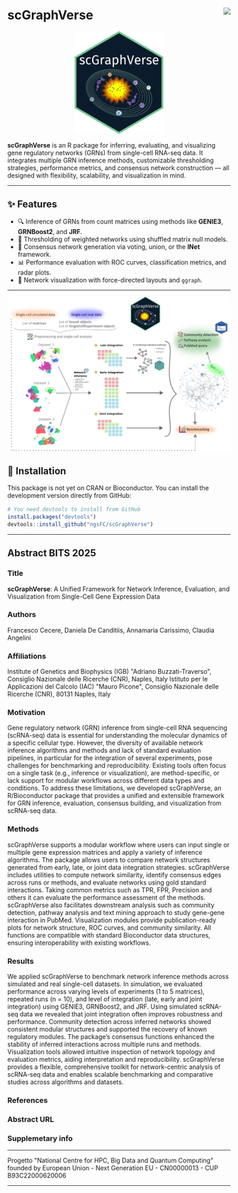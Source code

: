 # scGraphVerse <img src="https://img.shields.io/badge/R-Bioconductor-blue.svg" align="right" height="30"/>
               
<div align="center">
  <img src="logo.png" alt="Logo" width="200"/>
</div>

**scGraphVerse** is an R package for inferring, evaluating, and visualizing gene regulatory networks (GRNs) from single-cell RNA-seq data. It integrates multiple GRN inference methods, customizable thresholding strategies, performance metrics, and consensus network construction — all designed with flexibility, scalability, and visualization in mind.

---

## ✨ Features

- 🔍 Inference of GRNs from count matrices using methods like **GENIE3**, **GRNBoost2**, and **JRF**.
- 🎯 Thresholding of weighted networks using shuffled matrix null models.
- 🧠 Consensus network generation via voting, union, or the **INet** framework.
- 📊 Performance evaluation with ROC curves, classification metrics, and radar plots.
- 🧩 Network visualization with force-directed layouts and `ggraph`.

---

<div align="center">
  <img src="gabstract.png" alt="Logo" width="700"/>
</div>

## 🧬 Installation

This package is not yet on CRAN or Bioconductor. You can install the development version directly from GitHub:

```r
# You need devtools to install from GitHub
install.packages("devtools")
devtools::install_github("ngsFC/scGraphVerse")
```

---
## Abstract BITS 2025

### Title
**scGraphVerse**: A Unified Framework for Network Inference, Evaluation, and Visualization from Single-Cell Gene Expression Data

### Authors
Francesco Cecere, Daniela De Canditiis, Annamaria Carissimo, Claudia Angelini

### Affiliations
Institute of Genetics and Biophysics (IGB) "Adriano Buzzati-Traverso", Consiglio Nazionale delle Ricerche (CNR), Naples, Italy
Istituto per le Applicazioni del Calcolo (IAC) "Mauro Picone", Consiglio Nazionale delle Ricerche (CNR), 80131 Naples, Italy

### Motivation
Gene regulatory network (GRN) inference from single-cell RNA sequencing (scRNA-seq) data is essential for understanding the molecular dynamics of a specific cellular type. However, the diversity of available network inference algorithms and methods and lack of standard evaluation pipelines, in particular for the integration of several experiments, pose challenges for benchmarking and reproducibility. Existing tools often focus on a single task (e.g., inference or visualization), are method-specific, or lack support for modular workflows across different data types and conditions. To address these limitations, we developed scGraphVerse, an R/Bioconductor package that provides a unified and extensible framework for GRN inference, evaluation, consensus building, and visualization from scRNA-seq data.

### Methods
scGraphVerse supports a modular workflow where users can input single or multiple gene expression matrices and apply a variety of inference algorithms. The package allows users to compare network structures generated from early, late, or joint data integration strategies. scGraphVerse includes utilities to compute network similarity, identify consensus edges across runs or methods, and evaluate networks using gold standard interactions. 
Taking common metrics such as TPR, FPR, Precision and others it can evaluate the performance assessment of the methods. scGraphVerse also facilitates downstream analysis such as community detection, pathway analysis and text mining approach to study gene-gene interaction in PubMed. Visualization modules provide publication-ready plots for network structure, ROC curves, and community similarity. All functions are compatible with standard Bioconductor data structures, ensuring interoperability with existing workflows.

### Results
We applied scGraphVerse to benchmark network inference methods across simulated and real single-cell datasets. In simulation, we evaluated performance across varying levels of experiments (1 to 5 matrices), repeated runs (n = 10), and level of integration (late, early and joint integration) using GENIE3, GRNBoost2, and JRF. Using simulated scRNA-seq data we revealed that joint integration often improves robustness and performance. Community detection across inferred networks showed consistent modular structures and supported the recovery of known regulatory modules. The package’s consensus functions enhanced the stability of inferred interactions across multiple runs and methods. Visualization tools allowed intuitive inspection of network topology and evaluation metrics, aiding interpretation and reproducibility. scGraphVerse provides a flexible, comprehensive toolkit for network-centric analysis of scRNA-seq data and enables scalable benchmarking and comparative studies across algorithms and datasets.

### References

### Abstract URL

### Supplemetary info

---

Progetto "National Centre for HPC, Big Data and Quantum Computing" founded by European Union - Next Generation EU - CN00000013 - CUP B93C22000620006

---
